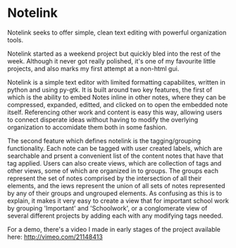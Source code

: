 Notelink
========
Notelink seeks to offer simple, clean text editing with powerful organization tools. 

Notelink started as a weekend project but quickly bled into the rest of the week. Although it never got really polished, it's one of my favourite little projects, and also marks my first attempt at a non-html gui. 

Notelink is a simple text editor with limited formatting capabilites, written in python and using py-gtk. It is built around two key features, the first of which is the ability to embed Notes inline in other notes, where they can be compressed, expanded, editted, and clicked on to open the embedded note itself. Referencing other work and content is easy this way, allowing users to connect disperate ideas without having to modify the overlying organization to accomidate them both in some fashion. 

The second feature which defines notelink is the tagging/grouping functionality. Each note can be tagged with user created labels, which are searchable and prsent a convenient list of the content notes that have that tag applied. Users can also create views, which are collection of tags and other views, some of which are organized in to groups. The groups each represent the set of notes comprised by the intersection of all their elements, and the iews represent the union of all sets of notes represented by any of their groups and ungrouped elements. As confusing as this is to explain, it makes it very easy to create a view that for important school work by grouping 'Important' and 'Schoolwork', or a conglomerate view of several different projects by adding each with any modifying tags needed.

For a demo, there's a video I made in early stages of the project available here: http://vimeo.com/21148413 
